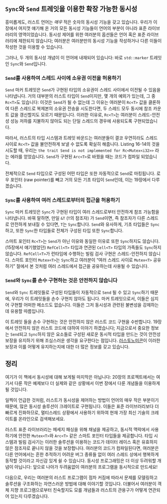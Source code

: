 ## `Sync`와 `Send` 트레잇을 이용한 확장 가능한 동시성

흥미롭게도, 러스트 언어는 *매우* 적은 숫자의 동시성 기능을 갖고 있습니다.
우리가 이 장에서 여지껏 얘기해 온 거의 모든 동시성 기능들이 언어의 부분이
아니라 표준 라이브러리의 영역이었습니다. 동시성 제어를 위한 여러분의 옵션들은
언어 혹은 표준 라이브러리에 제한되지 않습니다; 여러분은 여러분만의 동시성 기능을
작성하거나 다른 이들이 작성한 것을 이용할 수 있습니다.

그러나, 두 개의 동시성 개념이 이 언어에 내재되어 있습니다: 바로 `std::marker`
트레잇인 `Sync`와 `Send`입니다.

### `Send`를 사용하여 스레드 사이에 소유권 이전을 허용하기

`Send` 마커 트레잇은 `Send`가 구현된 타입의 소유권이 스레드 사이에서 이전될 수 있음을
나타냅니다. 거의 대부분의 러스트 타입이 `Send`이지만, 몇 개의 예외가 있는데, 그 중
`Rc<T>`도 있습니다: 이것은 `Send`가 될 수 없는데 그 이유는 여러분이 `Rc<T>` 값을
클론하여 다른 스레드로 복제본의 소유권 전송을 시도한다면, 두 스레드 모두 동시에 참조
카운트 값을 갱신할지도 모르기 때문입니다. 이러한 이유로, `Rc<T>`는 여러분이
스레드-안전성 성능 저하를 지불하지 않아도 되는 단일 스레드의 경우에 사용되도록
구현되었습니다.

따라서, 러스트의 타입 시스템과 트레잇 바운드는 여러분들이 결코 우연히라도 스레드 사이로
`Rc<T>` 값을 불안전하게 보낼 수 없도록 확실히 해줍니다. Listing 16-14의 것을
시도할 때, 우리는 `the trait Send is not implemented for Rc<Mutex<i32>>`
라는 에러를 얻었습니다. `Send`가 구현된 `Arc<T>`로 바꿨을 때는 코드가 컴파일
되었습니다.

전체적으로 `Send` 타입으로 구성된 어떤 타입은 또한 자동적으로 `Send`로 마킹됩니다.
로우 포인터 (raw pointer)를 빼고 거의 모든 기초 타입이 `Send`인데, 이는
19장에서 다루겠습니다.

### `Sync`를 사용하여 여러 스레드로부터의 접근을 허용하기 

`Sync` 마커 트레잇은 `Sync`가 구현된 타입이 여러 스레드로부터 안전하게 참조
가능함을 나타냅니다. 바꿔 말하면, 만일 `&T` (`T`의 참조자) 가 `Send`이면,
즉 참조자가 다른 스레드로 안전하게 보내질 수 있다면, `T`는 `Sync`합니다.
`Send`와 유사하게, 기초 타입들은 `Sync`하고, 또한 `Sync`한 타입들로
전체가 구성된 타입 또한 `Sync`합니다.

스마트 포인터 `Rc<T>`는 `Send`가 아닌 이유와 동일한 이유로 또한
`Sync`하지도 않습니다. (15장에서 얘기했었던) `RefCell<T>` 타입과
연관된 `Cell<T>` 타입의 가족들도 `Sync`하지 않습니다.
`RefCell<T>`가 런타임에 수행하는 빌림 검사 구현은 스레드-안전하지
않습니다. 스마트 포인터 `Mutex<T>`는 `Sync`하고 여러분이 “여러
스레드 사이로 `Mutex<T>` 공유하기” 절에서 본 것처럼 여러 스레드에서
접근을 공유하는데 사용될 수 있습니다.

### `Send`와 `Sync`를 손수 구현하는 것은 안전하지 않습니다

`Send`와 `Sync` 트레잇들로 구성된 타입들이 자동적으로 `Send` 될 수 있고
`Sync`하기 때문에, 우리가 이 트레잇들을 손수 구현치 않아도 됩니다. 마커
트레잇으로서, 이들은 심지어 구현할 어떠한 메소드도 없습니다. 이들은 그저
동시성과 관련된 불변성을 강제하는데 유용할 따름입니다.

이 트레잇 들을 손수 구현하는 것은 안전하지 않은 러스트 코드 구현을 수반합니다.
19장에서 안전하지 않은 러스트 코드에 대하여 이야기 하겠습니다; 지금으로서
중요한 정보는 `Send`되고 `Sync`하지 않은 요소들로 구성된 새로운 동시적
타입을 만드는 것이 안전성 보장을 유지하기 위해 조심스러운 생각을 요구한다는
점입니다. [러스토노미콘]이 이러한 보장과 이를 어떻게 유지하는지에 대한
더 많은 정보를 갖고 있습니다.

[러스토노미콘]: https://doc.rust-lang.org/stable/nomicon/

## 정리

여기가 이 책에서 동시성에 대해 보게될 마지막은 아닙니다: 20장의 프로젝트에서는
여기서 다룬 작은 예제보다 더 실제와 같은 상황에서 이번 장에서 다룬 개념들을 이용하게
될 것입니다.

일찍이 언급한 것처럼, 러스트가 동시성을 제어하는 방법이 언어의 매우 작은
부분이기 때문에, 많은 동시성 솔루션이 크레이트로 구현됩니다. 이들은 표준
라이브러리보다 더 빠르게 진화하므로, 멀티스레드 상황에서 사용하기
위하여 현재 가장 최신 기술의 크레이트를 온라인으로
검색해보세요.

러스트 표준 라이브러리는 메세지 패싱을 위해 채널을 제공하고, 동시적
맥락에서 사용하기에 안전한 `Mutex<T>`와 `Arc<T>` 같은 스마트 포인터
타입들을 제공합니다. 타입 시스템과 빌림 검사기는 이러한 솔루션을 이용하는
코드가 데이터 레이스 혹은 유효하지 않은 참조자로 끝나지 않을 것을 보장합니다.
여러분의 코드가 컴파일된다면, 여러분은 다른 언어에서는 흔한 추적하기 어려운 버그
종류들 없이 여러 스레드 상에서 행복하게 동작할 것이라고 자신감 있게 쉴 수 있습니다.
동시성 프로그래밍은 더 이상 두려워할 개념이 아닙니다: 앞으로 나아가
두려움없이 여러분의 프로그램을 동시적으로 만드세요!

다음으로, 우리는 여러분의 러스트 프로그램이 점차 커짐에 따라서 문제를 모델링하고 솔루션을
구조화하는 자연스러운 방법에 대해 이야기할 것입니다. 더불어서 여러분이 객체 지향 프로그램으로부터
친숙할지도 모를 개념들과 러스트의 관용구가 어떻게 연관되어 있는지 다루겠습니다.
